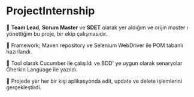 # ProjectInternship

📌 **Team Lead**, **Scrum Master** ve **SDET** olarak yer aldığım ve orijin master ı yönettiğim bu proje, bir ekip çalışmasıdır.

📌 Framework; Maven repository ve Selenium WebDriver ile POM tabanlı hazırlandı.

📌 Tool olarak Cucumber ile çalışıldı ve BDD' ye uygun olarak senaryolar Gherkin Language ile yazıldı.

📌 Projede yer her bir kişi aplikasyonda edit, update ve delete işlemlerini gerçekleştirdi.
